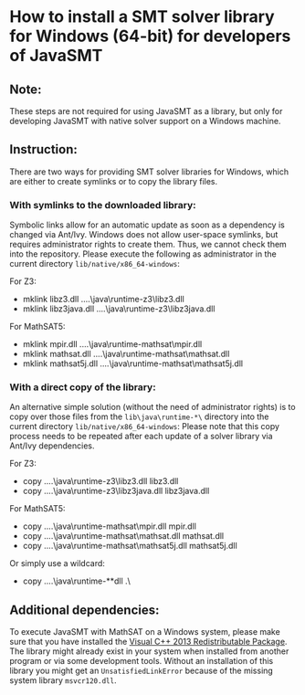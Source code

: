 <!--
This file is part of JavaSMT,
an API wrapper for a collection of SMT solvers:
https://github.com/sosy-lab/java-smt

SPDX-FileCopyrightText: 2020 Dirk Beyer <https://www.sosy-lab.org>

SPDX-License-Identifier: Apache-2.0
-->

# How to install a SMT solver library for Windows (64-bit) for developers of JavaSMT

## Note:

These steps are not required for using JavaSMT as a library,
but only for developing JavaSMT with native solver support on a Windows machine.

## Instruction:

There are two ways for providing SMT solver libraries for Windows,
which are either to create symlinks or to copy the library files.

### With symlinks to the downloaded library:

Symbolic links allow for an automatic update as soon as a dependency is changed via Ant/Ivy.
Windows does not allow user-space symlinks, but requires administrator rights to create them.
Thus, we cannot check them into the repository. Please execute the following as administrator
in the current directory `lib/native/x86_64-windows`:

For Z3:
- mklink libz3.dll ..\..\java\runtime-z3\libz3.dll
- mklink libz3java.dll ..\..\java\runtime-z3\libz3java.dll

For MathSAT5:
- mklink mpir.dll ..\..\java\runtime-mathsat\mpir.dll
- mklink mathsat.dll ..\..\java\runtime-mathsat\mathsat.dll
- mklink mathsat5j.dll ..\..\java\runtime-mathsat\mathsat5j.dll

### With a direct copy of the library:

An alternative simple solution (without the need of administrator rights) is to copy over
those files from the `lib\java\runtime-*\` directory into the current directory `lib/native/x86_64-windows`:
Please note that this copy process needs to be repeated after each update of a solver library via Ant/Ivy dependencies.

For Z3:
- copy ..\..\java\runtime-z3\libz3.dll libz3.dll
- copy ..\..\java\runtime-z3\libz3java.dll libz3java.dll

For MathSAT5:
- copy ..\..\java\runtime-mathsat\mpir.dll mpir.dll
- copy ..\..\java\runtime-mathsat\mathsat.dll mathsat.dll
- copy ..\..\java\runtime-mathsat\mathsat5j.dll mathsat5j.dll

Or simply use a wildcard:
- copy ..\..\java\runtime-*\*dll .\

## Additional dependencies:

To execute JavaSMT with MathSAT on a Windows system,
please make sure that you have installed the [Visual C++ 2013 Redistributable Package](https://support.microsoft.com/en-us/help/4032938/update-for-visual-c-2013-redistributable-package).
The library might already exist in your system when installed from another program or via some development tools.
Without an installation of this library you might get an `UnsatisfiedLinkError` because of the missing system library `msvcr120.dll`.
